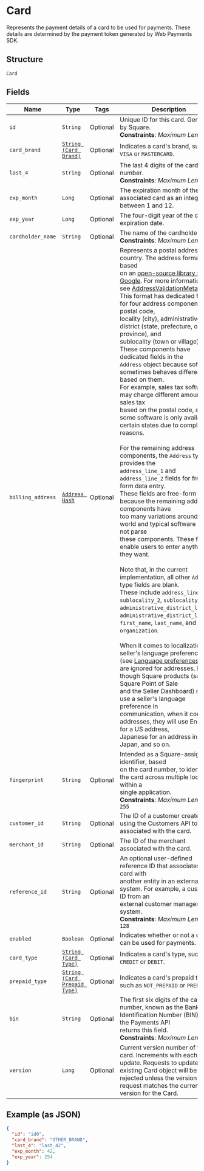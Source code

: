 
# Card

Represents the payment details of a card to be used for payments. These
details are determined by the payment token generated by Web Payments SDK.

## Structure

`Card`

## Fields

| Name | Type | Tags | Description |
|  --- | --- | --- | --- |
| `id` | `String` | Optional | Unique ID for this card. Generated by Square.<br>**Constraints**: *Maximum Length*: `64` |
| `card_brand` | [`String (Card Brand)`](/doc/models/card-brand.md) | Optional | Indicates a card's brand, such as `VISA` or `MASTERCARD`. |
| `last_4` | `String` | Optional | The last 4 digits of the card number.<br>**Constraints**: *Maximum Length*: `4` |
| `exp_month` | `Long` | Optional | The expiration month of the associated card as an integer between 1 and 12. |
| `exp_year` | `Long` | Optional | The four-digit year of the card's expiration date. |
| `cardholder_name` | `String` | Optional | The name of the cardholder.<br>**Constraints**: *Maximum Length*: `96` |
| `billing_address` | [`Address Hash`](/doc/models/address.md) | Optional | Represents a postal address in a country. The address format is based<br>on an [open-source library from Google](https://github.com/google/libaddressinput). For more information,<br>see [AddressValidationMetadata](https://github.com/google/libaddressinput/wiki/AddressValidationMetadata).<br>This format has dedicated fields for four address components: postal code,<br>locality (city), administrative district (state, prefecture, or province), and<br>sublocality (town or village). These components have dedicated fields in the<br>`Address` object because software sometimes behaves differently based on them.<br>For example, sales tax software may charge different amounts of sales tax<br>based on the postal code, and some software is only available in<br>certain states due to compliance reasons.<br><br>For the remaining address components, the `Address` type provides the<br>`address_line_1` and `address_line_2` fields for free-form data entry.<br>These fields are free-form because the remaining address components have<br>too many variations around the world and typical software does not parse<br>these components. These fields enable users to enter anything they want.<br><br>Note that, in the current implementation, all other `Address` type fields are blank.<br>These include `address_line_3`, `sublocality_2`, `sublocality_3`,<br>`administrative_district_level_2`, `administrative_district_level_3`,<br>`first_name`, `last_name`, and `organization`.<br><br>When it comes to localization, the seller's language preferences<br>(see [Language preferences](https://developer.squareup.com/docs/locations-api#location-specific-and-seller-level-language-preferences))<br>are ignored for addresses. Even though Square products (such as Square Point of Sale<br>and the Seller Dashboard) mostly use a seller's language preference in<br>communication, when it comes to addresses, they will use English for a US address,<br>Japanese for an address in Japan, and so on. |
| `fingerprint` | `String` | Optional | Intended as a Square-assigned identifier, based<br>on the card number, to identify the card across multiple locations within a<br>single application.<br>**Constraints**: *Maximum Length*: `255` |
| `customer_id` | `String` | Optional | The ID of a customer created using the Customers API to be associated with the card. |
| `merchant_id` | `String` | Optional | The ID of the merchant associated with the card. |
| `reference_id` | `String` | Optional | An optional user-defined reference ID that associates this card with<br>another entity in an external system. For example, a customer ID from an<br>external customer management system.<br>**Constraints**: *Maximum Length*: `128` |
| `enabled` | `Boolean` | Optional | Indicates whether or not a card can be used for payments. |
| `card_type` | [`String (Card Type)`](/doc/models/card-type.md) | Optional | Indicates a card's type, such as `CREDIT` or `DEBIT`. |
| `prepaid_type` | [`String (Card Prepaid Type)`](/doc/models/card-prepaid-type.md) | Optional | Indicates a card's prepaid type, such as `NOT_PREPAID` or `PREPAID`. |
| `bin` | `String` | Optional | The first six digits of the card number, known as the Bank Identification Number (BIN). Only the Payments API<br>returns this field.<br>**Constraints**: *Maximum Length*: `6` |
| `version` | `Long` | Optional | Current version number of the card. Increments with each card update. Requests to update an<br>existing Card object will be rejected unless the version in the request matches the current<br>version for the Card. |

## Example (as JSON)

```json
{
  "id": "id0",
  "card_brand": "OTHER_BRAND",
  "last_4": "last_42",
  "exp_month": 42,
  "exp_year": 254
}
```

